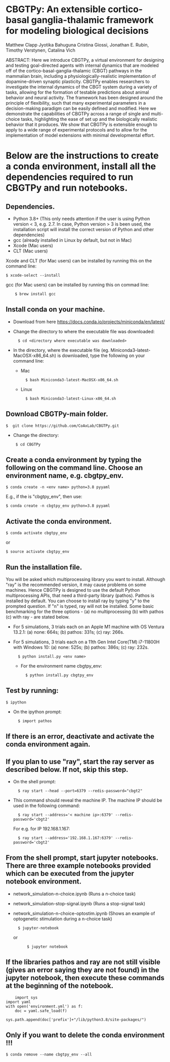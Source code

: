 # CBGTPy: An extensible cortico-basal ganglia-thalamic framework for modeling biological decisions
Matthew Clapp Jyotika Bahuguna Cristina Giossi, Jonathan E. Rubin, Timothy Verstynen, Catalina Vich

ABSTRACT: Here we introduce CBGTPy, a virtual environment for designing and testing goal-directed agents with internal dynamics that are modeled off of the cortico-basal-ganglia-thalamic (CBGT) pathways in the mammalian brain, including a physiologically-realistic implementation of dopamine-driven synaptic plasticity. CBGTPy enables researchers to investigate the internal dynamics of the CBGT system during a variety of tasks, allowing for the formation of testable predictions about animal behavior and neural activity. The framework has been designed around the principle of flexibility, such that many experimental parameters in a decision-making paradigm can be easily defined and modified. Here we demonstrate the capabilities of CBGTPy across a range of single and multi-choice tasks, highlighting the ease of set up and the biologically realistic behavior that it produces. We show that CBGTPy is extensible enough to apply to a wide range of experimental protocols and to allow for the implementation of model extensions with minimal developmental effort. 

# Below are the instructions to create a conda environment, install all the dependencies required to run CBGTPy and run notebooks.

## Dependencies.
   * Python 3.8+ (This only needs attention if the user is using Python version < 3, e.g. 2.7. In case, Python version > 3 is been used, the installation script will install the correct version of Python and other dependencies)
   * gcc (already installed in Linux by default, but not in Mac)
   * Xcode (Mac users)
   * CLT  (Mac users)

Xcode and CLT (for Mac users) can be installed by running this on the command line:
   
   	$ xcode-select --install
   
gcc (for Mac users) can be installed by running this on commad line:

     	$ brew install gcc


## Install conda on your machine.
* Download from here https://docs.conda.io/projects/miniconda/en/latest/
	
* Change the directory to where the executable file was downloaded:

  		$ cd <directory where executable was downloaded>
  	
* In the directory, where the executable file (eg. Miniconda3-latest-MacOSX-x86_64.sh) is downloaded, type the following on your command line:

	* Mac
 
			$ bash Miniconda3-latest-MacOSX-x86_64.sh
 	* Linux
  
   			$ bash Miniconda3-latest-Linux-x86_64.sh


## Download CBGTPy-main folder.
	
 	$  git clone https://github.com/CoAxLab/CBGTPy.git

 * Change the directory:

		$ cd CBGTPy
  	

## Create a conda environment by typing the following on the command line. Choose an environment name, e.g. cbgtpy_env.
	$ conda create -n <env name> python=3.8 pyyaml
	
E.g., if the <env name> is "cbgtpy_env", then use:
 
	$ conda create -n cbgtpy_env python=3.8 pyyaml
 
## Activate the conda environment.
	$ conda activate cbgtpy_env
 or 
  	
   	$ source activate cbgtpy_env
   
## Run the installation file. 

You will be asked which multiprocessing library you want to install. Although "ray" is the recommended version, it may cause problems on some machines.
Hence CBGTPy is designed to use the default Python multiprocessing APIs, that need a third-party library (pathos). Pathos is installed by default. 
You can choose to install ray by typing "y" to the prompted question. If "n" is typed, ray will not be installed. 
Some basic benchmarking for the three options - (a) no multiprocessing (b) with pathos (c) with ray - are stated below.
	
* For 5 simulations, 3 trials each on an Apple M1 machine with OS Ventura 13.2.1:
 (a) none: 664s; (b) pathos: 331s; (c) ray:  266s.
  	
* For 5 simulations, 3 trials each on a 11th Gen Intel Core(TM) i7-11800H with Windows 10:
 (a) none: 525s; (b) pathos: 386s; (c) ray: 232s.

		$ python install.py <env name>

	* For the environment name cbgtpy_env:

  			$ python install.py cbgtpy_env
 
## Test by running:
	$ ipython

* On the ipython prompt:

 		$ import pathos

## If there is an error, deactivate and activate the conda environment again.

## If you plan to use "ray", start the ray server as described below. If not, skip this step.
* On the shell prompt:

		$ ray start --head --port=6379 --redis-password="cbgt2"
  
* This command should reveal the machine IP. The machine IP should be used in the following command:

  		$ ray start --address='< machine ip>:6379' --redis-password='cbgt2'
    
  For e.g. for IP 192.168.1.167:

  		$ ray start --address='192.168.1.167:6379' --redis-password='cbgt2'



## From the shell prompt, start jupyter notebooks. There are three example notebooks provided which can be executed from the jupyter notebook environment.
* network_simulation-n-choice.ipynb (Runs a n-choice task)
* network_simulation-stop-signal.ipynb (Runs a stop-signal task)
* network_simulation-n-choice-optostim.ipynb (Shows an example of optogenetic stimulation during a n-choice task)
 
		$ jupyter-notebook 
 	
  	or
  		
        	$ jupyter notebook

## If the libraries pathos and ray are not still visible (gives an error saying they are not found) in the jupyter notebook, then execute these commands at the beginning of the notebook.
	
        import sys
	import yaml
	with open('environment.yml') as f:
	    doc = yaml.safe_load(f)
	    
	sys.path.append(doc['prefix']+"/lib/python3.8/site-packages/")

## Only if you want to delete the conda environment !!!
	$ conda remove --name cbgtpy_env --all





